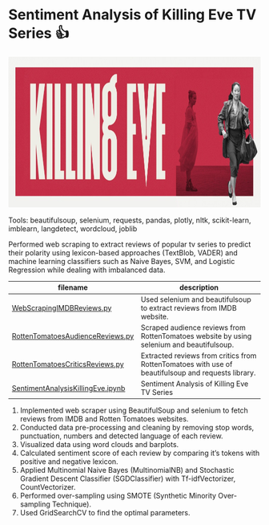 # Sentiment Analysis of Killing Eve TV Series :thumbsup:

<img src="images/killingeve.jpg" width="900" height="300" />

Tools: beautifulsoup, selenium, requests, pandas, plotly, nltk, scikit-learn, imblearn, langdetect, wordcloud, joblib

Performed web scraping to extract reviews of popular tv series to predict their polarity using lexicon-based approaches (TextBlob, VADER) and machine learning classifiers such as Naive Bayes, SVM, and Logistic Regression while dealing with imbalanced data. 


filename | description
------------ | -------------
[WebScrapingIMDBReviews.py](WebScrapingIMDBReviews.py)| Used selenium and beautifulsoup to extract reviews from IMDB website. 
[RottenTomatoesAudienceReviews.py](RottenTomatoesAudienceReviews.py)| Scraped audience reviews from RottenTomatoes website by using selenium and beautifulsoup. 
[RottenTomatoesCriticsReviews.py](RottenTomatoesCriticsReviews.py) | Extracted reviews from critics from RottenTomatoes with use of beautifulsoup and requests library. 
[SentimentAnalysisKillingEve.ipynb](SentimentAnalysisKillingEve.ipynb) | Sentiment Analysis of Killing Eve TV Series 


1. Implemented web scraper using BeautifulSoup and selenium to fetch reviews from IMDB and Rotten Tomatoes websites. 
2. Conducted data pre-processing and cleaning by removing stop words, punctuation, numbers and detected language of each review.
3. Visualized data using word clouds and barplots.
4. Calculated sentiment score of each review by comparing it’s tokens with positive and negative lexicon. 
5. Applied Multinomial Naive Bayes (MultinomialNB) and Stochastic Gradient Descent Classifier (SGDClassifier) with Tf-idfVectorizer, CountVectorizer. 
6. Performed over-sampling using SMOTE (Synthetic Minority Over-sampling Technique).
7. Used GridSearchCV to find the optimal parameters.
